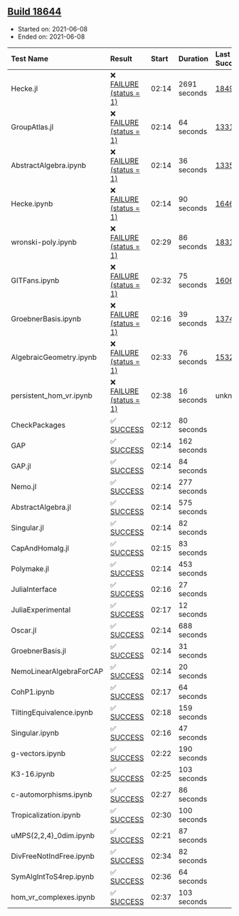 ## [Build 18644](https://oscarci.mathematik.uni-kl.de/job/oscar/18644/)

* Started on: 2021-06-08
* Ended on: 2021-06-08

| Test Name    | Result | Start | Duration | Last Success | First Failure |
|:-------------|:-------|:------|:---------|:-------------|:--------------|
| Hecke.jl | ❌ [FAILURE (status = 1)](https://oscarci.mathematik.uni-kl.de/job/oscar/18644/artifact/logs/build-18644/Hecke.jl.log) | 02:14 | 2691 seconds | [18490](https://oscarci.mathematik.uni-kl.de/job/oscar/18490/) | [18491](https://oscarci.mathematik.uni-kl.de/job/oscar/18491/) |
| GroupAtlas.jl | ❌ [FAILURE (status = 1)](https://oscarci.mathematik.uni-kl.de/job/oscar/18644/artifact/logs/build-18644/GroupAtlas.jl.log) | 02:14 | 64 seconds | [13311](https://oscarci.mathematik.uni-kl.de/job/oscar/13311/) | [13312](https://oscarci.mathematik.uni-kl.de/job/oscar/13312/) |
| AbstractAlgebra.ipynb | ❌ [FAILURE (status = 1)](https://oscarci.mathematik.uni-kl.de/job/oscar/18644/artifact/logs/build-18644/AbstractAlgebra.ipynb.log) | 02:14 | 36 seconds | [13355](https://oscarci.mathematik.uni-kl.de/job/oscar/13355/) | [13356](https://oscarci.mathematik.uni-kl.de/job/oscar/13356/) |
| Hecke.ipynb | ❌ [FAILURE (status = 1)](https://oscarci.mathematik.uni-kl.de/job/oscar/18644/artifact/logs/build-18644/Hecke.ipynb.log) | 02:14 | 90 seconds | [16463](https://oscarci.mathematik.uni-kl.de/job/oscar/16463/) | [16464](https://oscarci.mathematik.uni-kl.de/job/oscar/16464/) |
| wronski-poly.ipynb | ❌ [FAILURE (status = 1)](https://oscarci.mathematik.uni-kl.de/job/oscar/18644/artifact/logs/build-18644/wronski-poly.ipynb.log) | 02:29 | 86 seconds | [18314](https://oscarci.mathematik.uni-kl.de/job/oscar/18314/) | [18315](https://oscarci.mathematik.uni-kl.de/job/oscar/18315/) |
| GITFans.ipynb | ❌ [FAILURE (status = 1)](https://oscarci.mathematik.uni-kl.de/job/oscar/18644/artifact/logs/build-18644/GITFans.ipynb.log) | 02:32 | 75 seconds | [16068](https://oscarci.mathematik.uni-kl.de/job/oscar/16068/) | [16069](https://oscarci.mathematik.uni-kl.de/job/oscar/16069/) |
| GroebnerBasis.ipynb | ❌ [FAILURE (status = 1)](https://oscarci.mathematik.uni-kl.de/job/oscar/18644/artifact/logs/build-18644/GroebnerBasis.ipynb.log) | 02:16 | 39 seconds | [13748](https://oscarci.mathematik.uni-kl.de/job/oscar/13748/) | [13749](https://oscarci.mathematik.uni-kl.de/job/oscar/13749/) |
| AlgebraicGeometry.ipynb | ❌ [FAILURE (status = 1)](https://oscarci.mathematik.uni-kl.de/job/oscar/18644/artifact/logs/build-18644/AlgebraicGeometry.ipynb.log) | 02:33 | 76 seconds | [15322](https://oscarci.mathematik.uni-kl.de/job/oscar/15322/) | [15323](https://oscarci.mathematik.uni-kl.de/job/oscar/15323/) |
| persistent_hom_vr.ipynb | ❌ [FAILURE (status = 1)](https://oscarci.mathematik.uni-kl.de/job/oscar/18644/artifact/logs/build-18644/persistent_hom_vr.ipynb.log) | 02:38 | 16 seconds | unknown | unknown |
| CheckPackages | ✅ [SUCCESS](https://oscarci.mathematik.uni-kl.de/job/oscar/18644/artifact/logs/build-18644/CheckPackages.log) | 02:12 | 80 seconds |  |  |
| GAP | ✅ [SUCCESS](https://oscarci.mathematik.uni-kl.de/job/oscar/18644/artifact/logs/build-18644/GAP.log) | 02:14 | 162 seconds |  |  |
| GAP.jl | ✅ [SUCCESS](https://oscarci.mathematik.uni-kl.de/job/oscar/18644/artifact/logs/build-18644/GAP.jl.log) | 02:14 | 84 seconds |  |  |
| Nemo.jl | ✅ [SUCCESS](https://oscarci.mathematik.uni-kl.de/job/oscar/18644/artifact/logs/build-18644/Nemo.jl.log) | 02:14 | 277 seconds |  |  |
| AbstractAlgebra.jl | ✅ [SUCCESS](https://oscarci.mathematik.uni-kl.de/job/oscar/18644/artifact/logs/build-18644/AbstractAlgebra.jl.log) | 02:14 | 575 seconds |  |  |
| Singular.jl | ✅ [SUCCESS](https://oscarci.mathematik.uni-kl.de/job/oscar/18644/artifact/logs/build-18644/Singular.jl.log) | 02:14 | 82 seconds |  |  |
| CapAndHomalg.jl | ✅ [SUCCESS](https://oscarci.mathematik.uni-kl.de/job/oscar/18644/artifact/logs/build-18644/CapAndHomalg.jl.log) | 02:15 | 83 seconds |  |  |
| Polymake.jl | ✅ [SUCCESS](https://oscarci.mathematik.uni-kl.de/job/oscar/18644/artifact/logs/build-18644/Polymake.jl.log) | 02:14 | 453 seconds |  |  |
| JuliaInterface | ✅ [SUCCESS](https://oscarci.mathematik.uni-kl.de/job/oscar/18644/artifact/logs/build-18644/JuliaInterface.log) | 02:16 | 27 seconds |  |  |
| JuliaExperimental | ✅ [SUCCESS](https://oscarci.mathematik.uni-kl.de/job/oscar/18644/artifact/logs/build-18644/JuliaExperimental.log) | 02:17 | 12 seconds |  |  |
| Oscar.jl | ✅ [SUCCESS](https://oscarci.mathematik.uni-kl.de/job/oscar/18644/artifact/logs/build-18644/Oscar.jl.log) | 02:14 | 688 seconds |  |  |
| GroebnerBasis.jl | ✅ [SUCCESS](https://oscarci.mathematik.uni-kl.de/job/oscar/18644/artifact/logs/build-18644/GroebnerBasis.jl.log) | 02:14 | 31 seconds |  |  |
| NemoLinearAlgebraForCAP | ✅ [SUCCESS](https://oscarci.mathematik.uni-kl.de/job/oscar/18644/artifact/logs/build-18644/NemoLinearAlgebraForCAP.log) | 02:14 | 20 seconds |  |  |
| CohP1.ipynb | ✅ [SUCCESS](https://oscarci.mathematik.uni-kl.de/job/oscar/18644/artifact/logs/build-18644/CohP1.ipynb.log) | 02:17 | 64 seconds |  |  |
| TiltingEquivalence.ipynb | ✅ [SUCCESS](https://oscarci.mathematik.uni-kl.de/job/oscar/18644/artifact/logs/build-18644/TiltingEquivalence.ipynb.log) | 02:18 | 159 seconds |  |  |
| Singular.ipynb | ✅ [SUCCESS](https://oscarci.mathematik.uni-kl.de/job/oscar/18644/artifact/logs/build-18644/Singular.ipynb.log) | 02:16 | 47 seconds |  |  |
| g-vectors.ipynb | ✅ [SUCCESS](https://oscarci.mathematik.uni-kl.de/job/oscar/18644/artifact/logs/build-18644/g-vectors.ipynb.log) | 02:22 | 190 seconds |  |  |
| K3-16.ipynb | ✅ [SUCCESS](https://oscarci.mathematik.uni-kl.de/job/oscar/18644/artifact/logs/build-18644/K3-16.ipynb.log) | 02:25 | 103 seconds |  |  |
| c-automorphisms.ipynb | ✅ [SUCCESS](https://oscarci.mathematik.uni-kl.de/job/oscar/18644/artifact/logs/build-18644/c-automorphisms.ipynb.log) | 02:27 | 86 seconds |  |  |
| Tropicalization.ipynb | ✅ [SUCCESS](https://oscarci.mathematik.uni-kl.de/job/oscar/18644/artifact/logs/build-18644/Tropicalization.ipynb.log) | 02:30 | 100 seconds |  |  |
| uMPS(2,2,4)_0dim.ipynb | ✅ [SUCCESS](https://oscarci.mathematik.uni-kl.de/job/oscar/18644/artifact/logs/build-18644/uMPS-2-2-4-_0dim.ipynb.log) | 02:21 | 87 seconds |  |  |
| DivFreeNotIndFree.ipynb | ✅ [SUCCESS](https://oscarci.mathematik.uni-kl.de/job/oscar/18644/artifact/logs/build-18644/DivFreeNotIndFree.ipynb.log) | 02:34 | 82 seconds |  |  |
| SymAlgIntToS4rep.ipynb | ✅ [SUCCESS](https://oscarci.mathematik.uni-kl.de/job/oscar/18644/artifact/logs/build-18644/SymAlgIntToS4rep.ipynb.log) | 02:36 | 64 seconds |  |  |
| hom_vr_complexes.ipynb | ✅ [SUCCESS](https://oscarci.mathematik.uni-kl.de/job/oscar/18644/artifact/logs/build-18644/hom_vr_complexes.ipynb.log) | 02:37 | 103 seconds |  |  |
